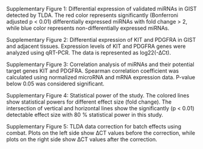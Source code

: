 Supplementary Figure 1: Differential expression of validated miRNAs in GIST detected by TLDA. The red color represents significantly (Bonferroni adjusted p < 0.01) differentially expressed miRNAs with fold change > 2, while blue color represents non-differentially expressed miRNAs. 

Supplementary Figure 2: Differential expression of KIT and PDGFRA in GIST and adjacent tissues. Expression levels of KIT and PDGFRA genes were analyzed using qRT-PCR. The data is represented as log22(-∆Ct).

Supplementary Figure 3: Correlation analysis of miRNAs and their potential target genes KIT and PDGFRA. Spearman correlation coefficient was calculated using normalized microRNA and mRNA expression data. P-value below 0.05 was considered significant. 

Supplementary Figure 4: Statistical power of the study. The colored lines show statistical powers for different effect size (fold change). The intersection of vertical and horizontal lines show the significantly (p < 0.01) detectable effect size with 80 % statistical power in this study.

Supplementary Figure 5: TLDA data correction for batch effects using combat. Plots on the left side show ∆CT values before the correction, while plots on the right side show ∆CT values after the correction.


